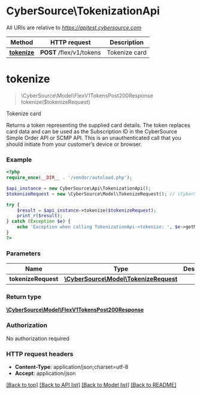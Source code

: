 # CyberSource\TokenizationApi

All URIs are relative to *https://apitest.cybersource.com*

Method | HTTP request | Description
------------- | ------------- | -------------
[**tokenize**](TokenizationApi.md#tokenize) | **POST** /flex/v1/tokens | Tokenize card


# **tokenize**
> \CyberSource\Model\FlexV1TokensPost200Response tokenize($tokenizeRequest)

Tokenize card

Returns a token representing the supplied card details. The token replaces card data and can be used as the Subscription ID in the CyberSource Simple Order API or SCMP API. This is an unauthenticated call that you should initiate from your customer’s device or browser.

### Example
```php
<?php
require_once(__DIR__ . '/vendor/autoload.php');

$api_instance = new CyberSource\Api\TokenizationApi();
$tokenizeRequest = new \CyberSource\Model\TokenizeRequest(); // \CyberSource\Model\TokenizeRequest | 

try {
    $result = $api_instance->tokenize($tokenizeRequest);
    print_r($result);
} catch (Exception $e) {
    echo 'Exception when calling TokenizationApi->tokenize: ', $e->getMessage(), PHP_EOL;
}
?>
```

### Parameters

Name | Type | Description  | Notes
------------- | ------------- | ------------- | -------------
 **tokenizeRequest** | [**\CyberSource\Model\TokenizeRequest**](../Model/TokenizeRequest.md)|  |

### Return type

[**\CyberSource\Model\FlexV1TokensPost200Response**](../Model/FlexV1TokensPost200Response.md)

### Authorization

No authorization required

### HTTP request headers

 - **Content-Type**: application/json;charset=utf-8
 - **Accept**: application/json

[[Back to top]](#) [[Back to API list]](../../README.md#documentation-for-api-endpoints) [[Back to Model list]](../../README.md#documentation-for-models) [[Back to README]](../../README.md)

